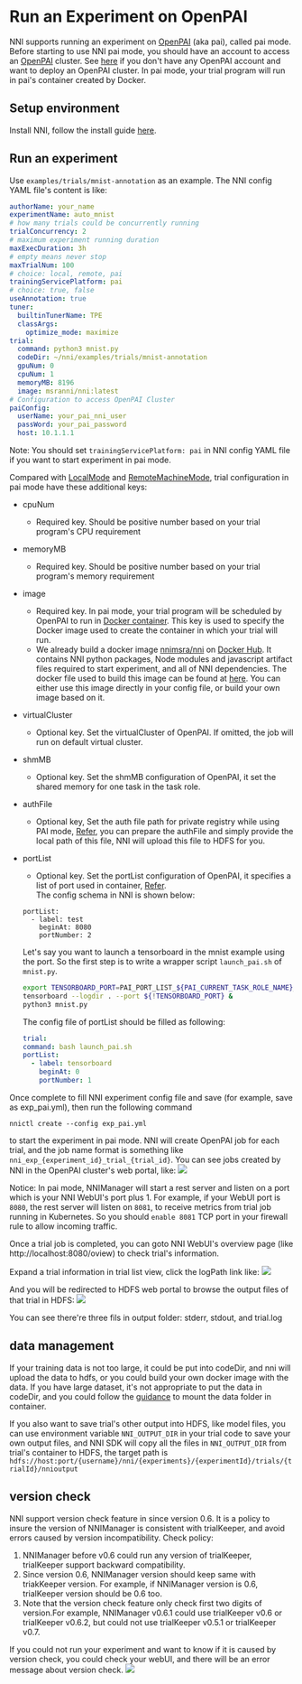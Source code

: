 **Run an Experiment on OpenPAI**
===
NNI supports running an experiment on [OpenPAI](https://github.com/Microsoft/pai) (aka pai), called pai mode. Before starting to use NNI pai mode, you should have an account to access an [OpenPAI](https://github.com/Microsoft/pai) cluster. See [here](https://github.com/Microsoft/pai#how-to-deploy) if you don't have any OpenPAI account and want to deploy an OpenPAI cluster. In pai mode, your trial program will run in pai's container created by Docker.

## Setup environment
Install NNI, follow the install guide [here](../Tutorial/QuickStart.md).

## Run an experiment
Use `examples/trials/mnist-annotation` as an example. The NNI config YAML file's content is like:

```yaml
authorName: your_name
experimentName: auto_mnist
# how many trials could be concurrently running
trialConcurrency: 2
# maximum experiment running duration
maxExecDuration: 3h
# empty means never stop
maxTrialNum: 100
# choice: local, remote, pai
trainingServicePlatform: pai
# choice: true, false
useAnnotation: true
tuner:
  builtinTunerName: TPE
  classArgs:
    optimize_mode: maximize
trial:
  command: python3 mnist.py
  codeDir: ~/nni/examples/trials/mnist-annotation
  gpuNum: 0
  cpuNum: 1
  memoryMB: 8196
  image: msranni/nni:latest
# Configuration to access OpenPAI Cluster
paiConfig:
  userName: your_pai_nni_user
  passWord: your_pai_password
  host: 10.1.1.1
```

Note: You should set `trainingServicePlatform: pai` in NNI config YAML file if you want to start experiment in pai mode.

Compared with [LocalMode](LocalMode.md) and [RemoteMachineMode](RemoteMachineMode.md), trial configuration in pai mode have these additional keys:
* cpuNum
    * Required key. Should be positive number based on your trial program's CPU  requirement
* memoryMB
    * Required key. Should be positive number based on your trial program's memory requirement
* image
    * Required key. In pai mode, your trial program will be scheduled by OpenPAI to run in [Docker container](https://www.docker.com/). This key is used to specify the Docker image used to create the container in which your trial will run.
    * We already build a docker image [nnimsra/nni](https://hub.docker.com/r/msranni/nni/) on [Docker Hub](https://hub.docker.com/). It contains NNI python packages, Node modules and javascript artifact files required to start experiment, and all of NNI dependencies. The docker file used to build this image can be found at [here](https://github.com/Microsoft/nni/tree/master/deployment/docker/Dockerfile). You can either use this image directly in your config file, or build your own image based on it.
* virtualCluster
    * Optional key. Set the virtualCluster of OpenPAI. If omitted, the job will run on default virtual cluster.
* shmMB
    * Optional key. Set the shmMB configuration of OpenPAI, it set the shared memory for one task in the task role.
* authFile
    * Optional key, Set the auth file path for private registry while using PAI mode, [Refer](https://github.com/microsoft/pai/blob/2ea69b45faa018662bc164ed7733f6fdbb4c42b3/docs/faq.md#q-how-to-use-private-docker-registry-job-image-when-submitting-an-openpai-job), you can prepare the authFile and simply provide the local path of this file, NNI will upload this file to HDFS for you.
* portList  
    * Optional key. Set the portList configuration of OpenPAI, it specifies a list of port used in container, [Refer](https://github.com/microsoft/pai/blob/b2324866d0280a2d22958717ea6025740f71b9f0/docs/job_tutorial.md#specification).  
    The config schema in NNI is shown below:
    ```
    portList:
      - label: test
        beginAt: 8080
        portNumber: 2
    ``` 
    Let's say you want to launch a tensorboard in the mnist example using the port. So the first step is to write a wrapper script `launch_pai.sh` of `mnist.py`.

    ```bash
    export TENSORBOARD_PORT=PAI_PORT_LIST_${PAI_CURRENT_TASK_ROLE_NAME}_0_tensorboard
    tensorboard --logdir . --port ${!TENSORBOARD_PORT} &
    python3 mnist.py
    ```
    The config file of portList should be filled as following:

    ```yaml
  trial:
    command: bash launch_pai.sh
    portList:
      - label: tensorboard
        beginAt: 0
        portNumber: 1
    ```

Once complete to fill NNI experiment config file and save (for example, save as exp_pai.yml), then run the following command
```
nnictl create --config exp_pai.yml
```
to start the experiment in pai mode. NNI will create OpenPAI job for each trial, and the job name format is something like `nni_exp_{experiment_id}_trial_{trial_id}`.
You can see jobs created by NNI in the OpenPAI cluster's web portal, like:
![](../../img/nni_pai_joblist.jpg)

Notice: In pai mode, NNIManager will start a rest server and listen on a port which is your NNI WebUI's port plus 1. For example, if your WebUI port is `8080`, the rest server will listen on `8081`, to receive metrics from trial job running in Kubernetes. So you should `enable 8081` TCP port in your firewall rule to allow incoming traffic.

Once a trial job is completed, you can goto NNI WebUI's overview page (like http://localhost:8080/oview) to check trial's information.

Expand a trial information in trial list view, click the logPath link like:
![](../../img/nni_webui_joblist.jpg)

And you will be redirected to HDFS web portal to browse the output files of that trial in HDFS:
![](../../img/nni_trial_hdfs_output.jpg)

You can see there're three fils in output folder: stderr, stdout, and trial.log

## data management
If your training data is not too large, it could be put into codeDir, and nni will upload the data to hdfs, or you could build your own docker image with the data. If you have large dataset, it's not appropriate to put the data in codeDir, and you could follow the [guidance](https://github.com/microsoft/pai/blob/master/docs/user/storage.md) to mount the data folder in container.

If you also want to save trial's other output into HDFS, like model files, you can use environment variable `NNI_OUTPUT_DIR` in your trial code to save your own output files, and NNI SDK will copy all the files in `NNI_OUTPUT_DIR` from trial's container to HDFS, the target path is `hdfs://host:port/{username}/nni/{experiments}/{experimentId}/trials/{trialId}/nnioutput`

## version check
NNI support version check feature in since version 0.6. It is a policy to insure the version of NNIManager is consistent with trialKeeper, and avoid errors caused by version incompatibility.
Check policy:
1. NNIManager before v0.6 could run any version of trialKeeper, trialKeeper support backward compatibility.
2. Since version 0.6, NNIManager version should keep same with triakKeeper version. For example, if NNIManager version is 0.6, trialKeeper version should be 0.6 too.
3. Note that the version check feature only check first two digits of version.For example, NNIManager v0.6.1 could use trialKeeper v0.6 or trialKeeper v0.6.2, but could not use trialKeeper v0.5.1 or trialKeeper v0.7.

If you could not run your experiment and want to know if it is caused by version check, you could check your webUI, and there will be an error message about version check.
![](../../img/version_check.png)
